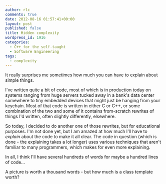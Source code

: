 ```yaml
---
author: rlc
comments: true
date: 2012-08-16 01:57:41+00:00
layout: post
published: false
title: Hidden complexity
wordpress_id: 1916
categories:
  - C++ for the self-taught
  - Software Engineering
tags:
  - complexity
---
```


It really surprises me sometimes how much you can have to explain about simple things.

<!--more-->

I've written quite a bit of code, most of which is in production today on systems ranging from huge servers tucked away in a bank's data center somewhere to tiny embedded devices that might just be hanging from your keychain. Most of that code is written in either C or C++, or some combination of the two and some of it contains from-scratch rewrites of things I'd written, often slightly differently, elsewhere.

So today, I decided to do another one of those rewrites, but for educational purposes. I'm not done yet, but I am amazed at how much I'll have to _explain_ about the code to make it all clear. The code in question (which is done - the explaining takes a lot longer) uses various techniques that aren't familiar to many programmers, which makes for even more explaining.

In all, I think I'll have several hundreds of words for maybe a hundred lines of code...

A picture is worth a thousand words - but how much is a class template worth?
